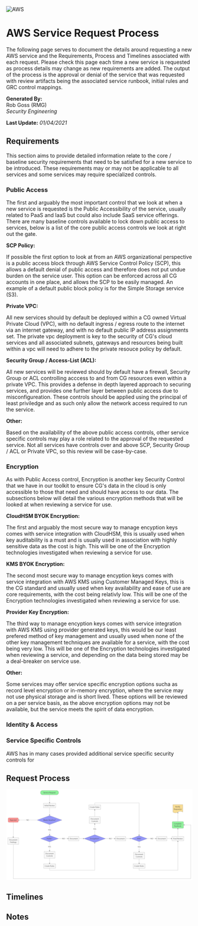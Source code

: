 <img src="https://a0.awsstatic.com/libra-css/images/logos/aws_logo_smile_1200x630.png" alt="AWS" width="250"/>

# AWS Service Request Process
The following page serves to document the details around requesting a new AWS service and the Requirements, Process and Timelines associated with each request. Please check this page each time a new service is requested as process details may change as new requirements are added. The output of the process is the approval or denial of the service that was requested with review artifacts being the associated service runbook, initial rules and GRC control mappings.

**Generated By:**  
Rob Goss (RMG)  
*Security Engineering*

**Last Update:** *01/04/2021*

## Requirements
This section aims to provide detailed information relate to the core / baseline security requirements that need to be satisfied for a new service to be introduced. These requirements may or may not be applicable to all services and some services may require specialized controls.

### Public Access
The first and arguably the most important control that we look at when a new service is requested is the Public Accessibility of the service, usually related to PaaS and IaaS but could also include SaaS service offerings. There are many baseline controls available to lock down public access to services, below is a list of the core public access controls we look at right out the gate.

**SCP Policy:**

If possible the first option to look at from an AWS organizational perspective is a public access block through AWS Service Control Policy (SCP), this allows a default denial of public access and therefore does not put undue burden on the service user. This option can be enforced across all CG accounts in one place, and allows the SCP to be easily managed. An example of a default public block policy is for the Simple Storage service (S3).

**Private VPC:**

All new services should by default be deployed within a CG owned Virtual Private Cloud (VPC), with no default ingress / egress route to the internet via an internet gateway, and with no default public IP address assignments set. The private vpc deployment is key to the security of CG's cloud services and all associated subnets, gateways and resources being built within a vpc will need to adhere to the private resouce policy by default.

**Security Group / Access-List (ACL):**

All new services will be reviewed should by default have a firewall, Security Group or ACL controlling acccess to and from CG resources even within a private VPC. This provides a defense in depth layered approach to securing services, and provides one further layer between public access due to misconfigureation. These controls should be applied using the principal of least priviledge and as such only allow the network access required to run the service.

**Other:**

Based on the availability of the above public access controls, other service specific controls may play a role related to the approval of the requested service. Not all services have controls over and above SCP, Security Group / ACL or Private VPC, so this review will be case-by-case.

### Encryption
As with Public Access control, Encryption is another key Security Control that we have in our toolkit to ensure CG's data in the cloud is only accessible to those that need and should have access to our data.  The subsections below will detail the various encryption methods that will be looked at when reviewing a service for use.

**CloudHSM BYOK Encryption:**

The first and arguably the most secure way to manage encyption keys comes with service integration with CloudHSM, this is usually used when key auditability is a must and is usually used in association with highly sensitive data as the cost is high. This will be one of the Encryption technologies investigated when reviewing a service for use.

**KMS BYOK Encryption:**

The second most secure way to manage encyption keys comes with service integration with AWS KMS using Customer Managed Keys, this is the CG standard and usually used when key availability and ease of use are core requirements, with the cost being relativly low. This will be one of the Encryption technologies investigated when reviewing a service for use.

**Provider Key Encryption:**

The third way to manage encyption keys comes with service integration with AWS KMS using provider generated keys, this would be our least prefered method of key management and usually used when none of the other key management techniques are available for a service, with the cost being very low. This will be one of the Encryption technologies investigated when reviewing a service, and depending on the data being stored may be a deal-breaker on service use.

**Other:**

Some services may offer service specific encryption options sucha as record level encryption or in-memory encryption, where the service may not use physical storage and is short lived.  These options will be reviewed on a per service basis, as the above encryption options may not be available, but the service meets the spirit of data encryption.

### Identity & Access

### Service Specific Controls
AWS has in many cases provided additional service specific security controls for 


## Request Process
<img src="/docs/img/Runbook_Process.png" width="800">

## Timelines

## Notes